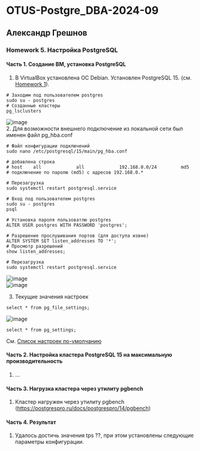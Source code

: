 # OTUS-Postgre_DBA-2024-09
## Александр Грешнов

### Homework 5. Настройка PostgreSQL

#### Часть 1. Создание ВМ, установка PostgreSQL
1. В VirtualBox установлена ОС Debian. Установлен PostgreSQL 15. (см. [Homework 1](/Homework/HW-1.md)).
```
# Заходим под пользователем postgres
sudo su - postgres
# Созданные кластеры
pg_lsclusters
```
   ![image](https://github.com/user-attachments/assets/7dddaba5-068a-4465-aa48-f64e2737f4bf)\
2. Для возможности внешнего подключение из локальной сети был именен файл pg_hba.conf
```
# Файл конфигурации подключений
sudo nano /etc/postgresql/15/main/pg_hba.conf

# добавлена строка
# host    all             all             192.168.0.0/24         md5
# подключение по паролю (md5) с адресов 192.168.0.*

# Перезагрузка
sudo systemctl restart postgresql.service

# Вход под пользователем postgres
sudo su - postgres
psql

# Установка пароля пользоватлю postgres
ALTER USER postgres WITH PASSWORD 'postgres';

# Разрешение прослушивания портов (для доступа извне)
ALTER SYSTEM SET listen_addresses TO '*';
# Просмотр разрешений
show listen_addresses;

# Перезагрузка
sudo systemctl restart postgresql.service

```

![image](https://github.com/user-attachments/assets/ff273bce-6c61-4382-a21f-8ce8c94c36f2)\
![image](https://github.com/user-attachments/assets/dbe735eb-ac40-44ee-8c35-a9325e553243)

3. Текущие значения настроек
```
select * from pg_file_settings;
```
![image](https://github.com/user-attachments/assets/1e11a0a8-a962-47c4-bb37-0c138e9d8d04)

```
select * from pg_settings;
```
См. [Список настроек по-умолчанию](/Homework/ext/HW-5.pg_settings_default.html)

#### Часть 2. Настройка кластера PostgreSQL 15 на максимальную производительность
1. ...

#### Часть 3. Нагрузка кластера через утилиту pgbench
1. Кластер нагружен через утилиту pgbench (https://postgrespro.ru/docs/postgrespro/14/pgbench)


#### Часть 4. Результат
1. Удалось достичь значения tps ??, при этом установлены следующие параметры конфигурации.


